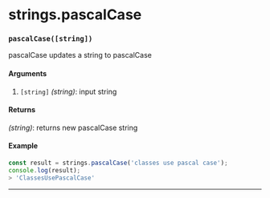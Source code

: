 # strings.pascalCase

<!-- div class="doc-container" -->

<!-- div -->


<!-- div -->

<h3 id="pascalcasestring"><code>pascalCase([string])</code></h3>

pascalCase updates a string to pascalCase

#### Arguments
1. `[string]` *(string)*: input string

#### Returns
*(string)*: returns new pascalCase string

#### Example
```js
const result = strings.pascalCase('classes use pascal case');
console.log(result);
> 'ClassesUsePascalCase'
```
---

<!-- /div -->

<!-- /div -->

<!-- /div -->
